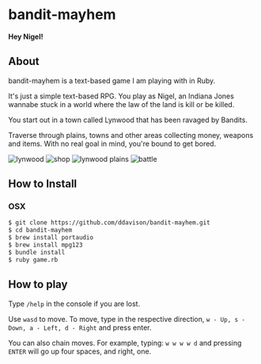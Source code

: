 bandit-mayhem
=============

**Hey Nigel!**

## About
bandit-mayhem is a text-based game I am playing with in Ruby.

It's just a simple text-based RPG.  You play as Nigel, an Indiana Jones wannabe stuck in a world where the law of the land is kill or be killed.

You start out in a town called Lynwood that has been ravaged by Bandits.

Traverse through plains, towns and other areas collecting money, weapons and items. With no real goal in mind, you're bound to get bored.

![lynwood](http://i.imgur.com/L6gJYN6.png)
![shop](http://i.imgur.com/RRi1d6N.png)
![lynwood plains](http://i.imgur.com/u5mBn7C.png)
![battle](http://i.imgur.com/rwBDT46.png)

## How to Install

### OSX
```bash
$ git clone https://github.com/ddavison/bandit-mayhem.git
$ cd bandit-mayhem
$ brew install portaudio
$ brew install mpg123
$ bundle install
$ ruby game.rb
```

## How to play
Type `/help` in the console if you are lost.

Use `wasd` to move.  To move, type in the respective direction, `w - Up, s - Down, a - Left, d - Right` and press enter.

You can also chain moves.  For example, typing: `w w w w d` and pressing `ENTER` will go up four spaces, and right, one.
